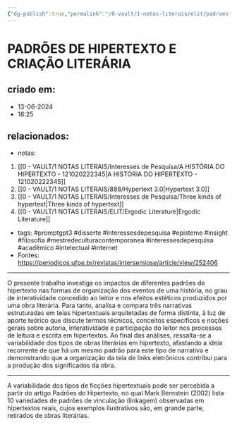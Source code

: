 ```yaml
---
{"dg-publish":true,"permalink":"/0-vault/1-notas-literais/elit/padroes-de-hipertexto-e-criacao-lit/","tags":["promptgpt3","disserte","interessesdepesquisa","episteme","insight","filosofia","mestredeculturacontemporanea","acadêmico","intelectual","internet"],"dgHomeLink":true,"dgShowLocalGraph":true,"dgShowFileTree":true,"dgEnableSearch":true,"noteIcon":""}
---
```


# PADRÕES DE HIPERTEXTO E CRIAÇÃO LITERÁRIA

## criado em: 
- 13-06-2024
- 16:25
## relacionados:
- notas:
1. [[0 - VAULT/1 NOTAS LITERAIS/Interesses de Pesquisa/A HISTÓRIA DO HIPERTEXTO - 121020222345\|A HISTÓRIA DO HIPERTEXTO - 121020222345]]
2. [[0 - VAULT/1 NOTAS LITERAIS/888/Hypertext 3.0\|Hypertext 3.0]]
3. [[0 - VAULT/1 NOTAS LITERAIS/Interesses de Pesquisa/Three kinds of hypertext\|Three kinds of hypertext]]
4. [[0 - VAULT/1 NOTAS LITERAIS/ELIT/Ergodic Literature\|Ergodic Literature]]
- tags:  #promptgpt3 #disserte #interessesdepesquisa #episteme 
#insight #filosofia #mestredeculturacontemporanea #interessesdepesquisa #acadêmico #intelectual #internet
- Fontes: https://periodicos.ufpe.br/revistas/intersemiose/article/view/252406
---
 O presente trabalho investiga os impactos de diferentes padrões de hipertexto nas formas de organização dos eventos de uma história, no grau de interatividade concedido ao leitor e nos efeitos estéticos produzidos por uma obra literária. Para tanto, analisa e compara três narrativas estruturadas em teias hipertextuais arquitetadas de forma distinta, à luz de aporte teórico que discute termos técnicos, conceitos específicos e noções gerais sobre autoria, interatividade e participação do leitor nos processos de leitura e escrita em hipertextos. Ao final das análises, ressalta-se a variabilidade dos tipos de obras literárias em hipertexto, afastando a ideia recorrente de que há um mesmo padrão para este tipo de narrativa e demonstrando que a organização da teia de links eletrônicos contribui para a produção dos significados da obra. 

---
A variabilidade dos tipos de ficções hipertextuais pode ser percebida a partir do artigo Padrões do Hipertexto, no qual Mark Bernstein (2002) lista 10 variedades de padrões de vinculação (linkagem) observadas em hipertextos reais, cujos exemplos ilustrativos são, em grande parte, retirados de obras literárias.